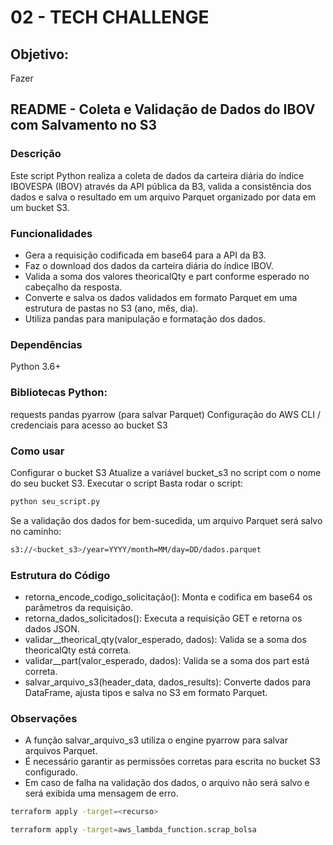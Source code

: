 # 02 - TECH CHALLENGE

## Objetivo: 
Fazer 





## README - Coleta e Validação de Dados do IBOV com Salvamento no S3
### Descrição
Este script Python realiza a coleta de dados da carteira diária do índice IBOVESPA (IBOV) através da API pública da B3, valida a consistência dos dados e salva o resultado em um arquivo Parquet organizado por data em um bucket S3.

### Funcionalidades
- Gera a requisição codificada em base64 para a API da B3.
- Faz o download dos dados da carteira diária do índice IBOV.
- Valida a soma dos valores theoricalQty e part conforme esperado no cabeçalho da resposta.
- Converte e salva os dados validados em formato Parquet em uma estrutura de pastas no S3 (ano, mês, dia).
- Utiliza pandas para manipulação e formatação dos dados.

### Dependências
Python 3.6+

### Bibliotecas Python:
requests
pandas
pyarrow (para salvar Parquet)
Configuração do AWS CLI / credenciais para acesso ao bucket S3

### Como usar
Configurar o bucket S3
Atualize a variável bucket_s3 no script com o nome do seu bucket S3.
Executar o script
Basta rodar o script:

```bash
python seu_script.py
```

Se a validação dos dados for bem-sucedida, um arquivo Parquet será salvo no caminho:

```bash 
s3://<bucket_s3>/year=YYYY/month=MM/day=DD/dados.parquet
```

### Estrutura do Código
- retorna_encode_codigo_solicitação(): Monta e codifica em base64 os parâmetros da requisição.
- retorna_dados_solicitados(): Executa a requisição GET e retorna os dados JSON.
- validar__theorical_qty(valor_esperado, dados): Valida se a soma dos theoricalQty está correta.
- validar__part(valor_esperado, dados): Valida se a soma dos part está correta.
- salvar_arquivo_s3(header_data, dados_results): Converte dados para DataFrame, ajusta tipos e salva no S3 em formato Parquet.

### Observações
- A função salvar_arquivo_s3 utiliza o engine pyarrow para salvar arquivos Parquet.
- É necessário garantir as permissões corretas para escrita no bucket S3 configurado.
- Em caso de falha na validação dos dados, o arquivo não será salvo e será exibida uma mensagem de erro.



```bash
terraform apply -target=<recurso>
```


```bash
terraform apply -target=aws_lambda_function.scrap_bolsa
```